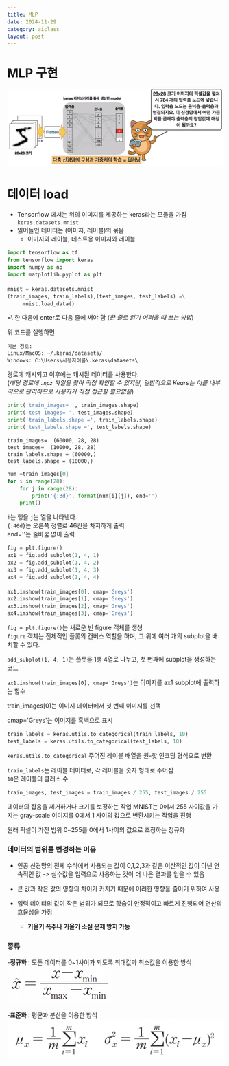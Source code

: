 ```yaml
---
title: MLP
date: 2024-11-29
category: aiclass
layout: post
---
```

# MLP 구현

![alt text](image-7.png)  

# 데이터 load
- Tensorflow 에서는 위의 이미지를 제공하는 keras라는 모듈을 가짐 `keras.datasets.mnist`
- 읽어들인 데이터는 (이미지, 레이블)의 묶음.
    - 이미지와 레이블, 테스트용 이미지와 레이블  

```python
import tensorflow as tf 
from tensorflow import keras
import numpy as np 
import matplotlib.pyplot as plt 

mnist = keras.datasets.mnist 
(train_images, train_labels),(test_images, test_labels) =\
     mnist.load_data()
```
=\ 한 다음에 enter로 다음 줄에 써야 함 
(*한 줄로 읽기 어려울 때 쓰는 방법*)  

위 코드를 실행하면 
```
기본 경로:
Linux/MacOS: ~/.keras/datasets/
Windows: C:\Users\사용자이름\.keras\datasets\
``` 
경로에 캐시되고 이후에는 캐시된 데이터를 사용한다.  
(*해당 경로에 `.npz` 파일을 찾아 직접 확인할 수 있지만, 일반적으로 Kears는 이를 내부적으로 관리하므로 사용자가 직접 접근할 필요없음*)  

```python
print('train_images= ', train_images.shape)
print('test images= ', test_images.shape)
print('train_labels.shape =', train_labels.shape)
print('test_labels.shape =', test_labels.shape)
```

```
train_images=  (60000, 28, 28)
test images=  (10000, 28, 28)
train_labels.shape = (60000,)
test_labels.shape = (10000,)
```

```python
num =train_images[0]
for i in range(28):
    for j in range(28):
        print('{:3d}'. format(num[i][j]), end='')
    print()
```

`i`는 행을 `j`는 열을 나타낸다.  
`{:46d}`는 오른쪽 정렬로 46칸을 차지하게 출력  
end=''는 줄바꿈 없이 출력


```python
fig = plt.figure()
ax1 = fig.add_subplot(1, 4, 1)
ax2 = fig.add_subplot(1, 4, 2)
ax3 = fig.add_subplot(1, 4, 3)
ax4 = fig.add_subplot(1, 4, 4)  

ax1.imshow(train_images[0], cmap='Greys')
ax2.imshow(train_images[1], cmap='Greys')
ax3.imshow(train_images[2], cmap='Greys')
ax4.imshow(train_images[3], cmap='Greys')
```

`fig = plt.figure()`는 새로운 빈 figure 객체를 생성  
`figure` 객체는 전체적인 플롯의 캔버스 역할을 하며, 그 위에 여러 개의 subplot을 배치할 수 있다.  

`add_subplot(1, 4, 1)`는 플롯을 1행 4열로 나누고, 첫 번째에 subplot을 생성하는 코드  

`ax1.imshow(train_images[0], cmap='Greys')`는 이미지를 ax1 subplot에 출력하는 함수  

train_images[0]는 이미지 데이터에서 첫 번째 이미지를 선택  

cmap='Greys'는 이미지를 흑백으로 표시  


```python
train_labels = keras.utils.to_categorical(train_labels, 10)
test_labels = keras.utils.to_categorical(test_labels, 10)
```
`keras.utils.to_categorical` 주어진 레이블 배열을 원-핫 인코딩 형식으로 변환  

`train_labels`는 레이블 데이터로, 각 레이블을 숫자 형태로 주어짐  
`10`은 레이블의 클래스 수  

```python
train_images, test_images = train_images / 255, test_images / 255
```

데이터의 잡음을 제거하거나 크기를 보정하는 작업
MNIST는 0에서 255 사이값을 가지는 gray-scale 이미지를 0에서 1 사이의 값으로 변환시키는 작업을 진행  

원래 픽셀이 가진 범위 0~255를 0에서 1사이의 값으로 조정하는 정규화  

### 데이터의 범위를 변경하는 이유
- 인공 신경망의 전체 수식에서 사용되는 값이 0,1,2,3과 같은 이산적인 값이 아닌 연속적인 값 -> 실수값을 입력으로 사용하는 것이 더 나은 결과를 얻을 수 있음  

- 큰 값과 작은 값의 영향의 차이가 커지기 때문에 이러한 영향을 줄이기 위하여 사용  

- 입력 데이터의 값이 작은 범위가 되므로 학습이 안정적이고 빠르게 진행되어 연산의 효율성을 가짐  
    - **기울기 폭주나 기울기 소실 문제 방지 가능**  

### 종류
-**정규화** : 모든 데이터를 0~1사이가 되도록 최대값과 최소값을 이용한 방식  
![alt text](image-8.png)  

-**표준화** : 평균과 분산을 이용한 방식  
![alt text](image-9.png)  
